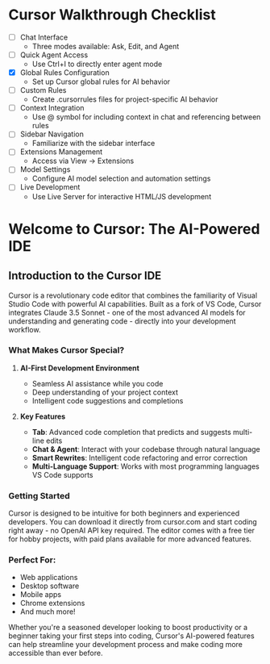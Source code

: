 # Cursor Walkthrough Checklist

- [ ] Chat Interface
  - Three modes available: Ask, Edit, and Agent
- [ ] Quick Agent Access
  - Use Ctrl+I to directly enter agent mode
- [x] Global Rules Configuration
  - Set up Cursor global rules for AI behavior
- [ ] Custom Rules
  - Create .cursorrules files for project-specific AI behavior
- [ ] Context Integration
  - Use @ symbol for including context in chat and referencing between rules
- [ ] Sidebar Navigation
  - Familiarize with the sidebar interface
- [ ] Extensions Management
  - Access via View -> Extensions
- [ ] Model Settings
  - Configure AI model selection and automation settings
- [ ] Live Development
  - Use Live Server for interactive HTML/JS development

# Welcome to Cursor: The AI-Powered IDE

## Introduction to the Cursor IDE

Cursor is a revolutionary code editor that combines the familiarity of Visual Studio Code with powerful AI capabilities. Built as a fork of VS Code, Cursor integrates Claude 3.5 Sonnet - one of the most advanced AI models for understanding and generating code - directly into your development workflow.

### What Makes Cursor Special?

1. **AI-First Development Environment**
   - Seamless AI assistance while you code
   - Deep understanding of your project context
   - Intelligent code suggestions and completions

2. **Key Features**
   - **Tab**: Advanced code completion that predicts and suggests multi-line edits
   - **Chat & Agent**: Interact with your codebase through natural language
   - **Smart Rewrites**: Intelligent code refactoring and error correction
   - **Multi-Language Support**: Works with most programming languages VS Code supports

### Getting Started

Cursor is designed to be intuitive for both beginners and experienced developers. You can download it directly from cursor.com and start coding right away - no OpenAI API key required. The editor comes with a free tier for hobby projects, with paid plans available for more advanced features.

### Perfect For:
- Web applications
- Desktop software
- Mobile apps
- Chrome extensions
- And much more!

Whether you're a seasoned developer looking to boost productivity or a beginner taking your first steps into coding, Cursor's AI-powered features can help streamline your development process and make coding more accessible than ever before.

